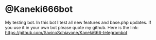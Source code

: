 # @Kaneki666bot
My testing bot. In this bot I test all new features and base.php updates.
If you use it in your own bot please quote my github. Here is the link: https://github.com/SavinoSchiavone/Kaneki666-telegrambot
